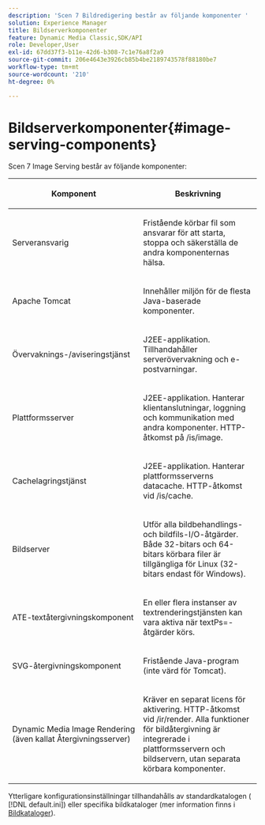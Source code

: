 ```yaml
---
description: 'Scen 7 Bildredigering består av följande komponenter '
solution: Experience Manager
title: Bildserverkomponenter
feature: Dynamic Media Classic,SDK/API
role: Developer,User
exl-id: 67dd37f3-b11e-42d6-b308-7c1e76a8f2a9
source-git-commit: 206e4643e3926cb85b4be2189743578f88180be7
workflow-type: tm+mt
source-wordcount: '210'
ht-degree: 0%

---
```


# Bildserverkomponenter{#image-serving-components}

Scen 7 Image Serving består av följande komponenter:

<table id="table_534AF33FE5C4453EACAE0DF35E8E3B63"> 
 <thead> 
  <tr> 
   <th colname="col1" class="entry"> <p>Komponent </p> </th> 
   <th colname="col2" class="entry"> <p>Beskrivning </p> </th> 
  </tr>
 </thead>
 <tbody> 
  <tr> 
   <td colname="col1"> <p>Serveransvarig </p> </td> 
   <td colname="col2"> <p>Fristående körbar fil som ansvarar för att starta, stoppa och säkerställa de andra komponenternas hälsa. </p> </td> 
  </tr> 
  <tr> 
   <td colname="col1"> <p>Apache Tomcat </p> </td> 
   <td colname="col2"> <p>Innehåller miljön för de flesta Java-baserade komponenter. </p> </td> 
  </tr> 
  <tr> 
   <td colname="col1"> <p>Övervaknings-/aviseringstjänst </p> </td> 
   <td colname="col2"> <p>J2EE-applikation. Tillhandahåller serverövervakning och e-postvarningar. </p> </td> 
  </tr> 
  <tr> 
   <td colname="col1"> <p>Plattformsserver </p> </td> 
   <td colname="col2"> <p>J2EE-applikation. Hanterar klientanslutningar, loggning och kommunikation med andra komponenter. HTTP-åtkomst på <span class="filepath"> /is/image</span>. </p> </td> 
  </tr> 
  <tr> 
   <td colname="col1"> <p>Cachelagringstjänst </p> </td> 
   <td colname="col2"> <p>J2EE-applikation. Hanterar plattformsserverns datacache. HTTP-åtkomst vid /is/cache. </p> </td> 
  </tr> 
  <tr> 
   <td colname="col1"> <p>Bildserver </p> </td> 
   <td colname="col2"> <p>Utför alla bildbehandlings- och bildfils-I/O-åtgärder. Både 32-bitars och 64-bitars körbara filer är tillgängliga för Linux (32-bitars endast för Windows). </p> </td> 
  </tr> 
  <tr> 
   <td colname="col1"> <p>ATE-textåtergivningskomponent </p> </td> 
   <td colname="col2"> <p>En eller flera instanser av textrenderingstjänsten kan vara aktiva när <span class="codeph"> textPs=</span>-åtgärder körs. </p> </td> 
  </tr> 
  <tr> 
   <td colname="col1"> <p>SVG-återgivningskomponent </p> </td> 
   <td colname="col2"> <p>Fristående Java-program (inte värd för Tomcat). </p> </td> 
  </tr> 
  <tr> 
   <td colname="col1"> <p>Dynamic Media Image Rendering (även kallat Återgivningsserver) </p> </td> 
   <td colname="col2"> <p>Kräver en separat licens för aktivering. HTTP-åtkomst vid <span class="filepath"> /ir/render</span>. Alla funktioner för bildåtergivning är integrerade i plattformsservern och bildservern, utan separata körbara komponenter. </p> </td> 
  </tr> 
 </tbody> 
</table>

Ytterligare konfigurationsinställningar tillhandahålls av standardkatalogen ( [!DNL default.ini]) eller specifika bildkataloger (mer information finns i [Bildkataloger](../../is-api/image-catalog/image-serving-api-ref/c-image-catalog-reference/c-overview/c-overview.md#concept-9ce2b6a133de45f783e95cabc5810ac3)).
